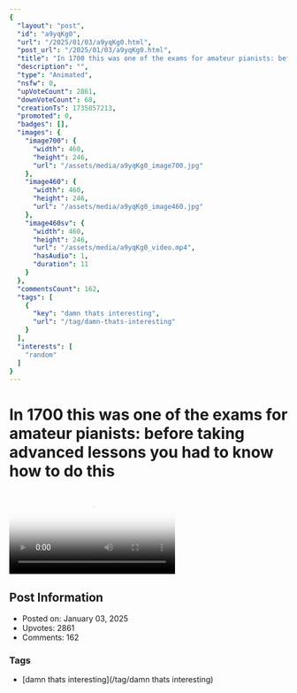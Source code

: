 ```yaml
---
{
  "layout": "post",
  "id": "a9yqKg0",
  "url": "/2025/01/03/a9yqKg0.html",
  "post_url": "/2025/01/03/a9yqKg0.html",
  "title": "In 1700 this was one of the exams for amateur pianists: before taking advanced lessons you had to know how to do this",
  "description": "",
  "type": "Animated",
  "nsfw": 0,
  "upVoteCount": 2861,
  "downVoteCount": 68,
  "creationTs": 1735857213,
  "promoted": 0,
  "badges": [],
  "images": {
    "image700": {
      "width": 460,
      "height": 246,
      "url": "/assets/media/a9yqKg0_image700.jpg"
    },
    "image460": {
      "width": 460,
      "height": 246,
      "url": "/assets/media/a9yqKg0_image460.jpg"
    },
    "image460sv": {
      "width": 460,
      "height": 246,
      "url": "/assets/media/a9yqKg0_video.mp4",
      "hasAudio": 1,
      "duration": 11
    }
  },
  "commentsCount": 162,
  "tags": [
    {
      "key": "damn thats interesting",
      "url": "/tag/damn-thats-interesting"
    }
  ],
  "interests": [
    "random"
  ]
}
---
```


# In 1700 this was one of the exams for amateur pianists: before taking advanced lessons you had to know how to do this

<video controls playsinline loop poster="/assets/media/a9yqKg0_image460.jpg">
  <source src="/assets/media/a9yqKg0_video.mp4" type="video/mp4">
  Your browser does not support the video tag.
</video>

## Post Information

- Posted on: January 03, 2025
- Upvotes: 2861
- Comments: 162

### Tags

- [damn thats interesting](/tag/damn thats interesting)
